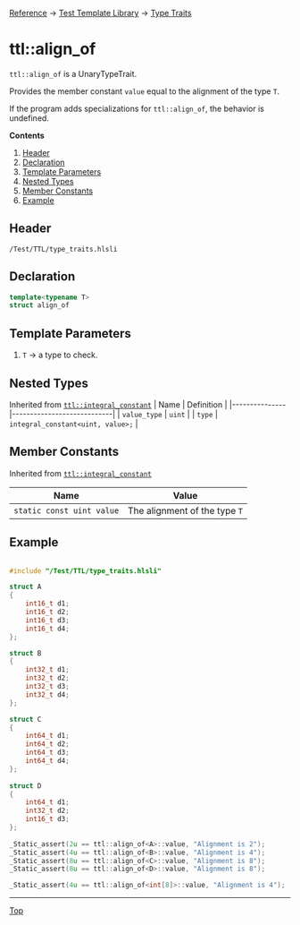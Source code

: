 [Reference](../../ShaderTestFramework.md) -> [Test Template Library](../TTL.md) -> [Type Traits](./TypeTraitsHeader.md)

# ttl::align_of

`ttl::align_of` is a UnaryTypeTrait.

Provides the member constant `value` equal to the alignment of the type `T`.

If the program adds specializations for `ttl::align_of`, the behavior is undefined.

**Contents**
1. [Header](#header)
2. [Declaration](#declaration)
3. [Template Parameters](#template-parameters)
4. [Nested Types](#nested-types)
5. [Member Constants](#member-constants)
6. [Example](#example)

## Header

`/Test/TTL/type_traits.hlsli`

## Declaration

```c++
template<typename T>
struct align_of
```

## Template Parameters

1. `T` -> a type to check.

## Nested Types

Inherited from [`ttl::integral_constant`](./IntegralConstant.md)
| Name | Definition |
|---------------|----------------------------|
| `value_type`  | `uint`                        |
| `type`        | `integral_constant<uint, value>;` |

## Member Constants
Inherited from [`ttl::integral_constant`](./IntegralConstant.md)

| Name                    | Value |
|-------------------------|-------|
| `static const uint value`  | The alignment of the type `T` |


## Example

```c++

#include "/Test/TTL/type_traits.hlsli"

struct A
{
    int16_t d1;
    int16_t d2;
    int16_t d3;
    int16_t d4;
};

struct B
{
    int32_t d1;
    int32_t d2;
    int32_t d3;
    int32_t d4;
};

struct C
{
    int64_t d1;
    int64_t d2;
    int64_t d3;
    int64_t d4;
};
                                                                                       
struct D
{
    int64_t d1;
    int32_t d2;
    int16_t d3;
};
                                                                                         
_Static_assert(2u == ttl::align_of<A>::value, "Alignment is 2");
_Static_assert(4u == ttl::align_of<B>::value, "Alignment is 4");
_Static_assert(8u == ttl::align_of<C>::value, "Alignment is 8");
_Static_assert(8u == ttl::align_of<D>::value, "Alignment is 8");

_Static_assert(4u == ttl::align_of<int[8]>::value, "Alignment is 4");


```
---

[Top](#ttlalign_of)